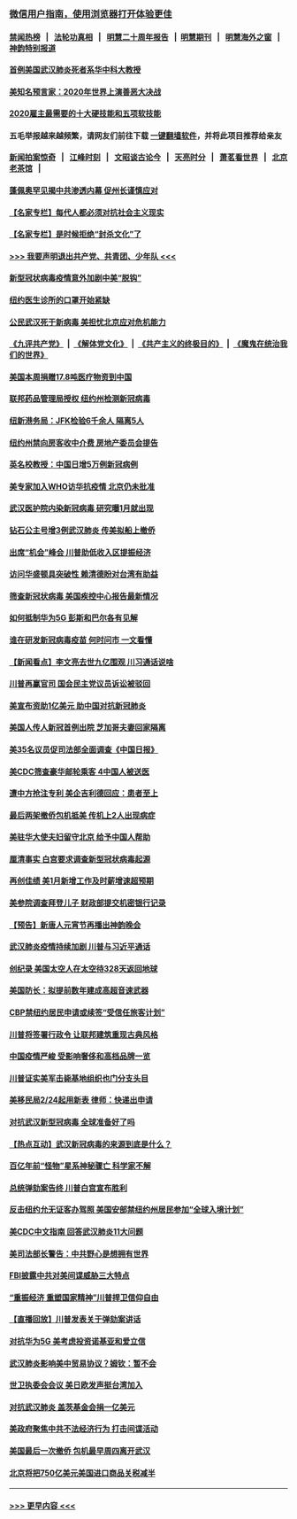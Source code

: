 ### [微信用户指南，使用浏览器打开体验更佳](https://github.com/gfw-breaker/banned-news1/blob/master/indexes/wechat-guide.md?t=0)
#### [禁闻热榜](热点新闻.md?t=0)  &nbsp;&nbsp;|&nbsp;&nbsp; [法轮功真相](https://github.com/gfw-breaker/truth/blob/master/README.md?t=0) &nbsp;&nbsp;|&nbsp;&nbsp; [明慧二十周年报告](https://github.com/gfw-breaker/mh-reports/blob/master/README.md?t=0) &nbsp;&nbsp;|&nbsp;&nbsp;[明慧期刊](https://github.com/gfw-breaker/mh-qikan) &nbsp;&nbsp;|&nbsp;&nbsp; [明慧海外之窗](https://github.com/gfw-breaker/mh-news/blob/master/README.md?t=0) &nbsp;&nbsp;|&nbsp;&nbsp; [神韵特别报道](https://github.com/gfw-breaker/mh-news/blob/master/shenyun.md?t=0)
#### [首例美国武汉肺炎死者系华中科大教授](../pages/nsc412/n11855500.md?t=02092322) 
#### [美知名预言家：2020年世界上演善恶大决战](../pages/nsc412/n11855418.md?t=02092322) 
#### [2020雇主最需要的十大硬技能和五项软技能](../pages/nsc412/n11850953.md?t=02092322) 
#### 五毛举报越来越频繁，请网友们前往下载 [一键翻墙软件](https://github.com/gfw-breaker/ssr-accounts)，并将此项目推荐给亲友
#### [新闻拍案惊奇](https://github.com/gfw-breaker/banned-news1/blob/master/pages/link4.md) &nbsp;&nbsp;|&nbsp;&nbsp; [江峰时刻](https://github.com/gfw-breaker/banned-news1/blob/master/pages/link4.md) &nbsp;&nbsp;|&nbsp;&nbsp; [文昭谈古论今](https://github.com/gfw-breaker/banned-news1/blob/master/pages/link4.md) &nbsp;&nbsp;|&nbsp;&nbsp; [天亮时分](https://github.com/gfw-breaker/banned-news1/blob/master/pages/link4.md) &nbsp;&nbsp;|&nbsp;&nbsp; [萧茗看世界](https://github.com/gfw-breaker/banned-news1/blob/master/pages/link4.md) &nbsp;&nbsp;|&nbsp;&nbsp; [北京老茶馆](https://github.com/gfw-breaker/banned-news1/blob/master/pages/link4.md) &nbsp;&nbsp;|&nbsp;&nbsp; 
#### [蓬佩奥罕见揭中共渗透内幕 促州长谨慎应对](../pages/nsc412/n11854685.md?t=02092322) 
#### [【名家专栏】每代人都必须对抗社会主义现实](../pages/nsc412/n11831412.md?t=02092322) 
#### [【名家专栏】是时候拒绝“封杀文化”了](../pages/nsc412/n11814093.md?t=02092322) 
#### [>>> 我要声明退出共产党、共青团、少年队 <<<](https://github.com/begood0513/goodnews/blob/master/quit/letter.md) 
#### [新型冠状病毒疫情意外加剧中美“脱钩”](../pages/nsc412/n11854475.md?t=02092322) 
#### [纽约医生诊所的口罩开始紧缺](../pages/nsc412/n11853364.md?t=02092322) 
#### [公民武汉死于新病毒 美担忧北京应对危机能力](../pages/nsc412/n11854331.md?t=02092322) 
#### [《九评共产党》](https://github.com/begood0513/9ping.md/blob/master/README.md) &nbsp;|&nbsp; [《解体党文化》](../../../../jtdwh.md/blob/master/README.md)  &nbsp;|&nbsp; [《共产主义的终极目的》](../../../../gczydzjmd.md/blob/master/README.md) &nbsp;|&nbsp; [《魔鬼在统治我们的世界》](../../../../mgztzwmdsj.md/blob/master/README.md) 
#### [美国本周捐赠17.8吨医疗物资到中国](../pages/nsc412/n11854269.md?t=02092322) 
#### [联邦药品管理局授权  纽约州检测新冠病毒](../pages/nsc412/n11853371.md?t=02092322) 
#### [纽新港务局：JFK检验6千余人  隔离5人](../pages/nsc412/n11853366.md?t=02092322) 
#### [纽约州禁向房客收中介费  房地产委员会提告](../pages/nsc412/n11853360.md?t=02092322) 
#### [英名校教授：中国日增5万例新冠病例](../pages/nsc412/n11854174.md?t=02092322) 
#### [美专家加入WHO访华抗疫情 北京仍未批准](../pages/nsc412/n11854043.md?t=02092322) 
#### [武汉医护院内染新冠病毒 研究曝1月就出现](../pages/nsc412/n11852928.md?t=02092322) 
#### [钻石公主号增3例武汉肺炎 传美拟船上撤侨](../pages/nsc412/n11853240.md?t=02092322) 
#### [出席“机会”峰会 川普助低收入区提振经济](../pages/nsc412/n11853232.md?t=02092322) 
#### [访问华盛顿具突破性 赖清德盼对台湾有助益](../pages/nsc412/n11853129.md?t=02092322) 
#### [筛查新冠状病毒 美国疾控中心报告最新情况](../pages/nsc412/n11853070.md?t=02092322) 
#### [如何抵制华为5G 彭斯和巴尔各有见解](../pages/nsc412/n11852535.md?t=02092322) 
#### [谁在研发新冠病毒疫苗 何时问市 一文看懂](../pages/nsc412/n11852840.md?t=02092322) 
#### [【新闻看点】李文亮去世九亿围观 川习通话说啥](../pages/nsc412/n11852360.md?t=02092322) 
#### [川普再赢官司 国会民主党议员诉讼被驳回](../pages/nsc412/n11852287.md?t=02092322) 
#### [美宣布资助1亿美元 助中国对抗新冠肺炎](../pages/nsc412/n11852531.md?t=02092322) 
#### [美国人传人新冠首例出院 芝加哥夫妻回家隔离](../pages/nsc412/n11852452.md?t=02092322) 
#### [美35名议员促司法部全面调查《中国日报》](../pages/nsc412/n11852435.md?t=02092322) 
#### [美CDC筛查豪华邮轮乘客 4中国人被送医](../pages/nsc412/n11852085.md?t=02092322) 
#### [遭中方抢注专利 美企吉利德回应：患者至上](../pages/nsc412/n11852037.md?t=02092322) 
#### [最后两架撤侨包机抵美 传机上2人出现病症](../pages/nsc412/n11852173.md?t=02092322) 
#### [美驻华大使夫妇留守北京 给予中国人帮助](../pages/nsc412/n11852165.md?t=02092322) 
#### [厘清事实 白宫要求调查新型冠状病毒起源](../pages/nsc412/n11852106.md?t=02092322) 
#### [再创佳绩 美1月新增工作及时薪增速超预期](../pages/nsc412/n11852174.md?t=02092322) 
#### [美参院调查拜登儿子 财政部提交机密银行记录](../pages/nsc412/n11851808.md?t=02092322) 
#### [【预告】新唐人元宵节再播出神韵晚会](../pages/nsc412/n11843192.md?t=02092322) 
#### [武汉肺炎疫情持续加剧 川普与习近平通话](../pages/nsc412/n11851613.md?t=02092322) 
#### [创纪录 美国太空人在太空待328天返回地球](../pages/nsc412/n11851266.md?t=02092322) 
#### [美国防长：拟提前数年建成高超音速武器](../pages/nsc412/n11850959.md?t=02092322) 
#### [CBP禁纽约居民申请或续签“受信任旅客计划”](../pages/nsc412/n11850857.md?t=02092322) 
#### [川普将签署行政令 让联邦建筑重现古典风格](../pages/nsc412/n11850654.md?t=02092322) 
#### [中国疫情严峻 受影响奢侈和高档品牌一览](../pages/nsc412/n11850319.md?t=02092322) 
#### [川普证实美军击毙基地组织也门分支头目](../pages/nsc412/n11850383.md?t=02092322) 
#### [美移民局2/24起用新表 律师：快递出申请](../pages/nsc412/n11848220.md?t=02092322) 
#### [对抗武汉新型冠病毒 全球准备好了吗](../pages/nsc412/n11850142.md?t=02092322) 
#### [【热点互动】武汉新冠病毒的来源到底是什么？](../pages/nsc412/n11849749.md?t=02092322) 
#### [百亿年前“怪物”星系神秘骤亡 科学家不解](../pages/nsc412/n11849863.md?t=02092322) 
#### [总统弹劾案告终 川普白宫宣布胜利](../pages/nsc412/n11849985.md?t=02092322) 
#### [反击纽约允无证客办驾照  美国安部禁纽约州居民参加“全球入境计划”](../pages/nsc412/n11849828.md?t=02092322) 
#### [美CDC中文指南 回答武汉肺炎11大问题](../pages/nsc412/n11849703.md?t=02092322) 
#### [美司法部长警告：中共野心是想拥有世界](../pages/nsc412/n11849769.md?t=02092322) 
#### [FBI披露中共对美间谍威胁三大特点](../pages/nsc412/n11849700.md?t=02092322) 
#### [“重振经济 重塑国家精神”川普捍卫信仰自由](../pages/nsc412/n11849641.md?t=02092322) 
#### [【直播回放】川普发表关于弹劾案讲话](../pages/nsc412/n11849472.md?t=02092322) 
#### [对抗华为5G 美考虑投资诺基亚和爱立信](../pages/nsc412/n11849510.md?t=02092322) 
#### [武汉肺炎影响美中贸易协议？姆钦：暂不会](../pages/nsc412/n11849497.md?t=02092322) 
#### [世卫执委会会议 美日欧发声挺台湾加入](../pages/nsc412/n11849433.md?t=02092322) 
#### [对抗武汉肺炎 盖茨基金会捐一亿美元](../pages/nsc412/n11848953.md?t=02092322) 
#### [美政府聚焦中共不法经济行为 打击间谍活动](../pages/nsc412/n11849322.md?t=02092322) 
#### [美国最后一次撤侨 包机最早周四离开武汉](../pages/nsc412/n11849395.md?t=02092322) 
#### [北京将把750亿美元美国进口商品关税减半](../pages/nsc412/n11848896.md?t=02092322) 

----
#### [ >>> 更早内容 <<< ](../indexes/nsc412-earlier.md)

